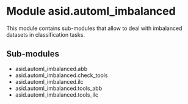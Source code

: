 Module asid.automl_imbalanced
=============================
This module contains sub-modules that allow to deal with imbalanced datasets in classification tasks.

Sub-modules
-----------
* asid.automl_imbalanced.abb
* asid.automl_imbalanced.check_tools
* asid.automl_imbalanced.ilc
* asid.automl_imbalanced.tools_abb
* asid.automl_imbalanced.tools_ilc